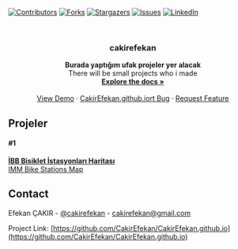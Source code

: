 <!--
*** Thanks for checking out this README Template. If you have a suggestion that would
*** make this better, please fork the CakirEfekan.github.io and create a pull request or simply open
*** an issue with the tag "enhancement".
*** Thanks again! Now go create something AMAZING! :D
***
***
***
*** To avoid retyping too much info. Do a search and replace for the following:
*** CakirEfekan, CakirEfekan.github.io, cakirefekan, cakirefekan@gmail.com
-->

<!-- PROJECT SHIELDS -->
<!--
*** I'm using markdown "reference style" links for readability.
*** Reference links are enclosed in brackets [ ] instead of parentheses ( ).
*** See the bottom of this document for the declaration of the reference variables
*** for contributors-url, forks-url, etc. This is an optional, concise syntax you may use.
*** https://www.markdownguide.org/basic-syntax/#reference-style-links
-->

[![Contributors][contributors-shield]][contributors-url]
[![Forks][forks-shield]][forks-url]
[![Stargazers][stars-shield]][stars-url]
[![Issues][issues-shield]][issues-url]
[![LinkedIn][linkedin-shield]][linkedin-url]

<!-- PROJECT LOGO -->
<br />
<p align="center">

  <h3 align="center">cakirefekan</h3>

  <p align="center">
    <b>Burada yaptığım ufak projeler yer alacak</b><br>
    There will be small projects who i made
    <br />
    <a href="https://github.com/CakirEfekan/CakirEfekan.github.io"><strong>Explore the docs »</strong></a>
    <br />
    <br />
    <a href="https://github.com/CakirEfekan/CakirEfekan.github.io">View Demo</a>
    ·
    <a href="https://github.com/CakirEfekan/CakirEfekan.github.io/issues">CakirEfekan.github.iort Bug</a>
    ·
    <a href="https://github.com/CakirEfekan/CakirEfekan.github.io/issues">Request Feature</a>
  </p>
</p>
<!-- PROJECTS -->

## Projeler

<h4>#1</h4><a href="https://cakirefekan.github.io/istanbulBikeMaps/"><b>İBB Bisiklet İstasyonları Haritası</b><br>
IMM Bike Stations Map</a>

<!-- CONTACT -->

## Contact

Efekan ÇAKIR - [@cakirefekan](https://twitter.com/cakirefekan) - cakirefekan@gmail.com

Project Link: [https://github.com/CakirEfekan/CakirEfekan.github.io](https://github.com/CakirEfekan/CakirEfekan.github.io)

<!-- MARKDOWN LINKS & IMAGES -->
<!-- https://www.markdownguide.org/basic-syntax/#reference-style-links -->

[contributors-shield]: https://img.shields.io/github/contributors/CakirEfekan/CakirEfekan.github.io.svg?style=flat-square
[contributors-url]: https://github.com/CakirEfekan/CakirEfekan.github.io/graphs/contributors
[forks-shield]: https://img.shields.io/github/forks/CakirEfekan/CakirEfekan.github.io.svg?style=flat-square
[forks-url]: https://github.com/CakirEfekan/CakirEfekan.github.io/network/members
[stars-shield]: https://img.shields.io/github/stars/CakirEfekan/CakirEfekan.github.io.svg?style=flat-square
[stars-url]: https://github.com/CakirEfekan/CakirEfekan.github.io/stargazers
[issues-shield]: https://img.shields.io/github/issues/CakirEfekan/CakirEfekan.github.io.svg?style=flat-square
[issues-url]: https://github.com/CakirEfekan/CakirEfekan.github.io/issues
[license-shield]: https://img.shields.io/github/license/CakirEfekan/CakirEfekan.github.io.svg?style=flat-square
[linkedin-shield]: https://img.shields.io/badge/-LinkedIn-black.svg?style=flat-square&logo=linkedin&colorB=555
[linkedin-url]: https://linkedin.com/in/CakirEfekan
[product-screenshot]: images/screenshot.png
